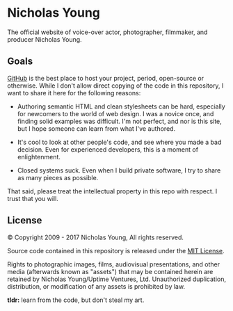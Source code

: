 # Nicholas Young

The official website of voice-over actor, photographer, filmmaker, and producer Nicholas Young.

## Goals

[GitHub](http://github.com) is the best place to host your project, period, open-source or otherwise. While I don't allow direct copying of the code in this repository, I want to share it here for the following reasons:

* Authoring semantic HTML and clean stylesheets can be hard, especially for newcomers to the world of web design. I was a novice once, and finding solid examples was difficult. I'm not perfect, and nor is this site, but I hope someone can learn from what I've authored.

* It's cool to look at other people's code, and see where you made a bad decision. Even for experienced developers, this is a moment of enlightenment.

* Closed systems suck. Even when I build private software, I try to share as many pieces as possible.

That said, please treat the intellectual property in this repo with respect. I trust that you will.

## License

&copy; Copyright 2009 - 2017 Nicholas Young, All rights reserved.

Source code contained in this repository is released under the [MIT
License](https://opensource.org/licenses/MIT).

Rights to photographic images, films, audiovisual presentations, and other media (afterwards known as "assets") that may be contained herein are retained by Nicholas Young/Uptime Ventures, Ltd. Unauthorized duplication, distribution, or modification of any assets is prohibited by law.

**tldr:** learn from the code, but don't steal my art.
